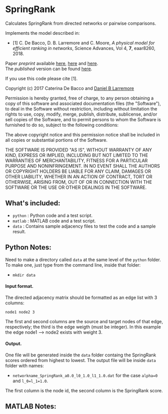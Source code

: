 # SpringRank

Calculates SpringRank from directed networks or pairwise comparisons.

Implements the model described in:

* [1] C. De Bacco, D. B. Larremore and C. Moore, *A physical model for efficient ranking in networks*, Science Advances, Vol 4, **7**, eaar8260, 2018.

Paper _preprint_ available [here](http://cdebacco.com/files/springrank.pdf), [here](https://arxiv.org/abs/1709.09002) and [here](http://danlarremore.com/pdf/SpringRank_2017_PrePrint.pdf).  
The _published_ version can be found [here](http://advances.sciencemag.org/content/4/7/eaar8260).

If you use this code please cite [1].


Copyright (c) 2017 Caterina De Bacco and [Daniel B Larremore](http://danlarremore.com)

Permission is hereby granted, free of charge, to any person obtaining a copy of this software and associated documentation files (the "Software"), to deal in the Software without restriction, including without limitation the rights to use, copy, modify, merge, publish, distribute, sublicense, and/or sell copies of the Software, and to permit persons to whom the Software is furnished to do so, subject to the following conditions:

The above copyright notice and this permission notice shall be included in all copies or substantial portions of the Software.

THE SOFTWARE IS PROVIDED "AS IS", WITHOUT WARRANTY OF ANY KIND, EXPRESS OR IMPLIED, INCLUDING BUT NOT LIMITED TO THE WARRANTIES OF MERCHANTABILITY, FITNESS FOR A PARTICULAR PURPOSE AND NONINFRINGEMENT. IN NO EVENT SHALL THE AUTHORS OR COPYRIGHT HOLDERS BE LIABLE FOR ANY CLAIM, DAMAGES OR OTHER LIABILITY, WHETHER IN AN ACTION OF CONTRACT, TORT OR OTHERWISE, ARISING FROM, OUT OF OR IN CONNECTION WITH THE SOFTWARE OR THE USE OR OTHER DEALINGS IN THE SOFTWARE.

## What's included:
- `python` : Python code and a test script.
- `matlab` : MATLAB code and a test script.
- `data` : Contains sample adjacency files to test the code and a sample result.

## Python Notes:
Need to make a directory called `data` at the same level of the `python` folder. 
To make one, just type from the command line, inside that folder: 
* `mkdir data`

#### Input format.
The directed adjacency matrix should be formatted as an edge list with 3 columns:

`node1 node2 3 `

The first and second columns are the source and target nodes of that edge, respectively; the third is the edge weigth (must be integer). In this example the edge node1 --> node2 exists with weight 3.

#### Output.
One file will be generated inside the `data` folder containg the SpringRank scores ordered from highest to lowest. The output file will be inside `data` folder with names:
- `networkname_SpringRank_a0.0_l0_1.0_l1_1.0.dat`  for the case `alpha=0` and `l_0=l_1=1.0`. 

The first column is the node id, the second column is the SpringRank score.

## MATLAB Notes:

